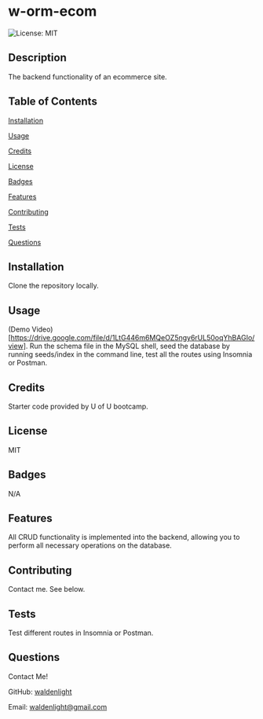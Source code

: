 # w-orm-ecom
![License: MIT](https://img.shields.io/badge/License-MIT-yellow.svg)
## Description
The backend functionality of an ecommerce site.
## Table of Contents
[Installation](#installation)

[Usage](#usage)

[Credits](#credits)

[License](#license)

[Badges](#badges)

[Features](#features)

[Contributing](#contributing)

[Tests](#tests)

[Questions](#questions)
## Installation
Clone the repository locally.
## Usage
(Demo Video)[https://drive.google.com/file/d/1LtG446m6MQeOZ5ngy6rUL50oqYhBAGIo/view]. Run the schema file in the MySQL shell, seed the database by running seeds/index in the command line, test all the routes using Insomnia or Postman.
## Credits
Starter code provided by U of U bootcamp.
## License
MIT
## Badges
N/A
## Features
All CRUD functionality is implemented into the backend, allowing you to perform all necessary operations on the database.
## Contributing
Contact me. See below.
## Tests
Test different routes in Insomnia or Postman.
## Questions
Contact Me!

GitHub: [waldenlight](https://github.com/waldenlight)

Email: waldenlight@gmail.com
